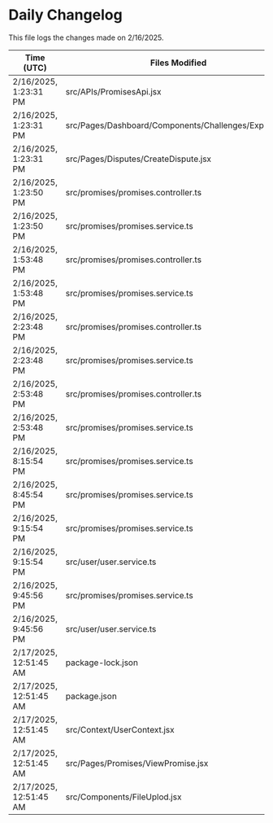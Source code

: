 # Daily Changelog

This file logs the changes made on 2/16/2025.

| Time (UTC)             | Files Modified                    | Changes (Addition/Deletion) |
|------------------------|-----------------------------------|-----------------------------|
| 2/16/2025, 1:23:31 PM | src/APIs/PromisesApi.jsx | 3 Additions & 0 Deletions |
| 2/16/2025, 1:23:31 PM | src/Pages/Dashboard/Components/Challenges/Explore.jsx | 23 Additions & 39 Deletions |
| 2/16/2025, 1:23:31 PM | src/Pages/Disputes/CreateDispute.jsx | 2 Additions & 2 Deletions |
| 2/16/2025, 1:23:50 PM | src/promises/promises.controller.ts | 4 Additions & 0 Deletions|
| 2/16/2025, 1:23:50 PM | src/promises/promises.service.ts | 38 Additions & 2 Deletions|
| 2/16/2025, 1:53:48 PM | src/promises/promises.controller.ts | 4 Additions & 0 Deletions|
| 2/16/2025, 1:53:48 PM | src/promises/promises.service.ts | 38 Additions & 2 Deletions|
| 2/16/2025, 2:23:48 PM | src/promises/promises.controller.ts | 4 Additions & 0 Deletions|
| 2/16/2025, 2:23:48 PM | src/promises/promises.service.ts | 38 Additions & 2 Deletions|
| 2/16/2025, 2:53:48 PM | src/promises/promises.controller.ts | 4 Additions & 0 Deletions|
| 2/16/2025, 2:53:48 PM | src/promises/promises.service.ts | 46 Additions & 2 Deletions|
| 2/16/2025, 8:15:54 PM | src/promises/promises.service.ts | 1 Additions & 0 Deletions|
| 2/16/2025, 8:45:54 PM | src/promises/promises.service.ts | 1 Additions & 0 Deletions|
| 2/16/2025, 9:15:54 PM | src/promises/promises.service.ts | 1 Additions & 0 Deletions|
| 2/16/2025, 9:15:54 PM | src/user/user.service.ts | 19 Additions & 13 Deletions|
| 2/16/2025, 9:45:56 PM | src/promises/promises.service.ts | 1 Additions & 0 Deletions|
| 2/16/2025, 9:45:56 PM | src/user/user.service.ts | 19 Additions & 13 Deletions|
| 2/17/2025, 12:51:45 AM | package-lock.json | 165 Additions & 25 Deletions|
| 2/17/2025, 12:51:45 AM | package.json | 1 Additions & 0 Deletions|
| 2/17/2025, 12:51:45 AM | src/Context/UserContext.jsx | 5 Additions & 3 Deletions|
| 2/17/2025, 12:51:45 AM | src/Pages/Promises/ViewPromise.jsx | 2 Additions & 13 Deletions|
| 2/17/2025, 12:51:45 AM | src/Components/FileUplod.jsx | 0 Additions & 0 Deletions|
